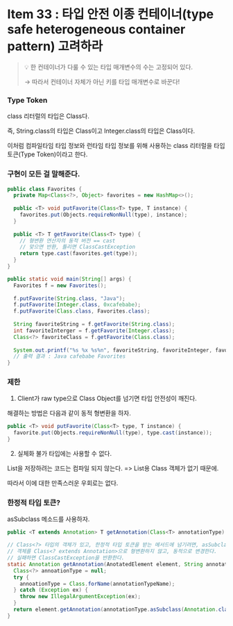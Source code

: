 # Item 33 : 타입 안전 이종 컨테이너(type safe heterogeneous container pattern) 고려하라

> 💡 한 컨테이너가 다룰 수 있는 타입 매개변수의 수는 고정되어 있다.
> 
> → 따라서 컨테이너 자체가 아닌 키를 타입 매개변수로 바꾼다!

### Type Token
class 리터럴의 타입은 Class<T>다.

즉, String.class의 타입은 Class<String>이고 Integer.class의 타입은 Class<Integer>이다.

이처럼 컴파일타임 타입 정보와 런타임 타입 정보를 위해 사용하는 class 리터럴을 타입 토큰(Type Token)이라고 한다.

### 구현이 모든 걸 말해준다.

```java
public class Favorites {
  private Map<Class<?>, Object> favorites = new HashMap<>();
  
  public <T> void putFavorite(Class<T> type, T instance) {
    favorites.put(Objects.requireNonNull(type), instance);
  }
  
  public <T> T getFavorite(Class<T> type) {
    // 형변환 연산자의 동적 버전 == cast
    // 맞으면 반환, 틀리면 ClassCastException
    return type.cast(favorites.get(type));
  }
}
```

```java
public static void main(String[] args) {
  Favorites f = new Favorites();
  
  f.putFavorite(String.class, "Java");
  f.putFavorite(Integer.class, 0xcafebabe);
  f.putFavorite(Class.class, Favorites.class);
  
  String favoriteString = f.getFavorite(String.class);
  int favoriteInterger = f.getFavorite(Integer.class);
  Class<?> favoriteClass = f.getFavorite(Class.class);
  
  System.out.printf("%s %x %s%n", favoriteString, favoriteInteger, favoriteClass.getName());
  // 출력 결과 : Java cafebabe Favorites
}
```

### 제한
1. Client가 raw type으로 Class Object를 넘기면 타입 안전성이 깨진다.

해결하는 방법은 다음과 같이 동적 형변환을 하자.

```java
public <T> void putFavorite(Class<T> type, T instance) {
  favorite.put(Objects.requireNonNull(type), type.cast(instance));
}
```

2. 실체화 불가 타입에는 사용할 수 없다.

List<String>을 저장하려는 코드는 컴파일 되지 않는다. => List<String>용 Class 객체가 없기 때문에.

따라서 이에 대한 만족스러운 우회로는 없다.

### 한정적 타입 토큰?
asSubclass 메소드를 사용하자.

```java
public <T extends Annotation> T getAnnotation(Class<T> annotationType)

// Class<?> 타입의 객체가 있고, 한정적 타입 토큰을 받는 메서드에 넘기려면, asSubclass를 쓰자.
// 객체를 Class<? extends Annotation>으로 형변환하지 않고, 동적으로 변경한다.
// 실패하면 ClassCastException을 반환한다.
static Annotation getAnnotation(AnotatedElement element, String annotationTypeName) {
  Class<?> annoationType = null;
  try {
    annoationType = Class.forName(annotationTypeName);
  } catch (Exception ex) {
    throw new IllegalArgumentException(ex);
  }
  return element.getAnnotation(annotationType.asSubclass(Annotation.class));
}
```
